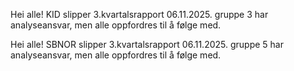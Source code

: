 Hei alle! KID slipper 3.kvartalsrapport 06.11.2025. gruppe 3 har analyseansvar, men alle oppfordres til å følge med.

Hei alle! SBNOR slipper 3.kvartalsrapport 06.11.2025. gruppe 5 har analyseansvar, men alle oppfordres til å følge med.
